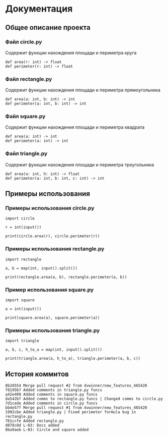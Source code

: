 
# Документация #
## Общее описание проекта ##
### Файл circle.py ###
Содержит функции нахождения площади и периметра круга
```
def area(r: int) -> float
def perimeter(r: int) -> float
```

### Файл rectangle.py ###
Содержит функции нахождения площади и периметра прямоугольника
```
def area(a: int, b: int) -> int
def perimeter(a: int, b: int) -> int
```

### Файл square.py ###
Содержит функции нахождения площади и периметра квадрата
```
def area(a: int) -> int
def perimeter(a: int) -> int
```

### Файл triangle.py ###
Содержит функции нахождения площади и периметра треугольника
```
def area(a: int, h: int) -> float
def perimeter(a: int, b: int, c: int) -> int
```

## Примеры использования ##
### Примеры использования circle.py
```
import circle

r = int(input())

print(circle.area(r), circle.perimeter(r))
```

### Примеры использования rectangle.py
```
import rectangle

a, b = map(int, input().split())

print(rectangle.area(a, b), rectangle.perimeter(a, b))
```

### Пример использования square.py ###
```
import square

a = int(input())

print(square.area(a), square.perimeter(a))
```

### Примеры использования triangle.py
```
import triangle

a, b, c, h_to_a = map(int, input().split())

print(triangle.area(a, h_to_a), triangle.perimeter(a, b, c))
```
## История коммитов ##
```
8b28554 Merge pull request #2 from dvwinner/new_features_465420
f8195b7 Added comments in triangle.py funcs
a42e409 Added comments in square.py funcs
da542bf Added comms to rectangle.py funcs | Changed comms to circle.py
7d1cede Added comments in circle.py funcs
bb4e57f Merge pull request #1 from dvwinner/new_features_465420
1992cbe Added triangle.py | Fixed perimeter formula bug in rectangle.py
761ccfe Added rectangle.py
d078c8d L-03: Docs added
8ba9aeb L-03: Circle and square added
```
